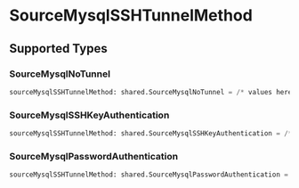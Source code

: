 # SourceMysqlSSHTunnelMethod


## Supported Types

### SourceMysqlNoTunnel

```python
sourceMysqlSSHTunnelMethod: shared.SourceMysqlNoTunnel = /* values here */
```

### SourceMysqlSSHKeyAuthentication

```python
sourceMysqlSSHTunnelMethod: shared.SourceMysqlSSHKeyAuthentication = /* values here */
```

### SourceMysqlPasswordAuthentication

```python
sourceMysqlSSHTunnelMethod: shared.SourceMysqlPasswordAuthentication = /* values here */
```

